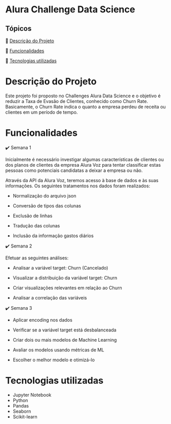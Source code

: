 # Alura Challenge Data Science

## Tópicos

:small_blue_diamond: [Descrição do Projeto](#Descrição-do-Projeto)

:small_blue_diamond: [Funcionalidades](#Funcionalidades)

:small_blue_diamond: [Tecnologias utilizadas](#Tecnologias-utilizadas)


# Descrição do Projeto

Este projeto foi proposto no Challenges Alura Data Science e o objetivo é reduzir a Taxa de Evasão de Clientes, conhecido como Churn Rate. Basicamente, o Churn Rate indica o quanto a empresa perdeu de receita ou clientes em um período de tempo.

# Funcionalidades

:heavy_check_mark: Semana 1

Inicialmente é necessário investigar algumas características de clientes ou dos planos de clientes da empresa Alura Voz para tentar classificar estas pessoas como potenciais candidatas a deixar a empresa ou não. 

Através da API da Alura Voz, teremos acesso à base de dados e às suas informações. Os seguintes tratamentos nos dados foram realizados:

* Normalização do arquivo json

* Conversão de tipos das colunas

* Exclusão de linhas

* Tradução das colunas

* Inclusão da informação gastos diários

:heavy_check_mark: Semana 2

Efetuar as seguintes análises:

* Analisar a variável target: Churn (Cancelado)

* Visualizar a distribuição da variável target: Churn

* Criar visualizações relevantes em relação ao Churn

* Analisar a correlação das variáveis

:heavy_check_mark: Semana 3

* Aplicar encoding nos dados

* Verificar se a variável target está desbalanceada

* Criar dois ou mais modelos de Machine Learning

* Avaliar os modelos usando métricas de ML

* Escolher o melhor modelo e otimizá-lo

# Tecnologias utilizadas

* Jupyter Notebook
* Python
* Pandas
* Seaborn
* Scikit-learn
